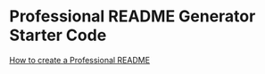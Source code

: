 # Professional README Generator Starter Code

[How to create a Professional README](.readme-guide.md)
